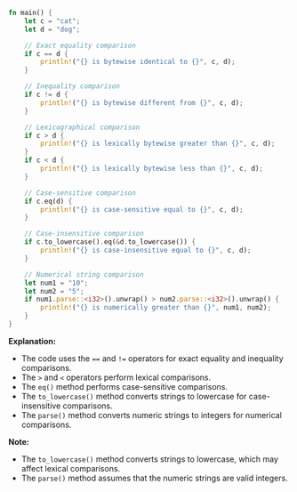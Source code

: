 ```rust
fn main() {
    let c = "cat";
    let d = "dog";

    // Exact equality comparison
    if c == d {
        println!("{} is bytewise identical to {}", c, d);
    }

    // Inequality comparison
    if c != d {
        println!("{} is bytewise different from {}", c, d);
    }

    // Lexicographical comparison
    if c > d {
        println!("{} is lexically bytewise greater than {}", c, d);
    }
    if c < d {
        println!("{} is lexically bytewise less than {}", c, d);
    }

    // Case-sensitive comparison
    if c.eq(d) {
        println!("{} is case-sensitive equal to {}", c, d);
    }

    // Case-insensitive comparison
    if c.to_lowercase().eq(&d.to_lowercase()) {
        println!("{} is case-insensitive equal to {}", c, d);
    }

    // Numerical string comparison
    let num1 = "10";
    let num2 = "5";
    if num1.parse::<i32>().unwrap() > num2.parse::<i32>().unwrap() {
        println!("{} is numerically greater than {}", num1, num2);
    }
}
```

**Explanation:**

- The code uses the `==` and `!=` operators for exact equality and inequality comparisons.
- The `>` and `<` operators perform lexical comparisons.
- The `eq()` method performs case-sensitive comparisons.
- The `to_lowercase()` method converts strings to lowercase for case-insensitive comparisons.
- The `parse()` method converts numeric strings to integers for numerical comparisons.

**Note:**

- The `to_lowercase()` method converts strings to lowercase, which may affect lexical comparisons.
- The `parse()` method assumes that the numeric strings are valid integers.
